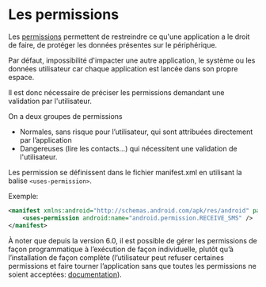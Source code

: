 # Les permissions

Les [permissions](https://developer.android.com/guide/topics/security/permissions.html) permettent de restreindre ce qu'une application a le droit de faire, de protéger les données présentes sur le périphérique.

Par défaut, impossibilité d'impacter une autre application, le système ou les données utilisateur car chaque application est lancée dans son propre espace.

Il est donc nécessaire de préciser les permissions demandant une validation par l'utilisateur.

On a deux groupes de permissions
* Normales, sans risque pour l’utilisateur, qui sont attribuées directement par l’application
* Dangereuses (lire les contacts…) qui nécessitent une validation de l'utilisateur.

Les permission se définissent dans le fichier manifest.xml en utilisant la balise `<uses-permission>`.

Exemple:

```xml
<manifest xmlns:android="http://schemas.android.com/apk/res/android" package="fr.SF " >
    <uses-permission android:name="android.permission.RECEIVE_SMS" />
</manifest>
```

À noter que depuis la version 6.0, il est possible de gérer les permissions de façon programmatique à l’exécution de façon individuelle, plutôt qu’à l’installation de façon complète (l’utilisateur peut refuser certaines permissions et faire tourner l’application sans que toutes les permissions ne soient acceptées: [documentation](https://developer.android.com/training/permissions/requesting.html)).